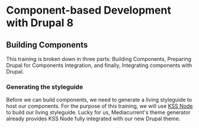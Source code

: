 # Component-based Development with Drupal 8

## Building Components
This training is broken down in three parts:  Building Components, Preparing Drupal for Components Integration, and finally, Integrating components with Drupal.

### Generating the styleguide
Before we can build components, we need to generate a living styleguide to host our components.  For the purpose of this training, we will use [KSS Node](https://github.com/kss-node/kss-node) to build our living styleguide.  Lucky for us, Mediacurrent's theme generator already provides KSS Node fully integrated with our new Drupal theme.
